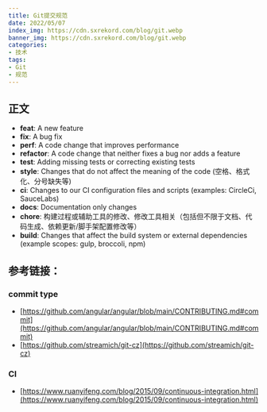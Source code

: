 ```yaml
---
title: Git提交规范
date: 2022/05/07
index_img: https://cdn.sxrekord.com/blog/git.webp
banner_img: https://cdn.sxrekord.com/blog/git.webp
categories: 
- 技术
tags:
- Git
- 规范
---
```


## 正文
- **feat**: A new feature
- **fix**: A bug fix
- **perf**: A code change that improves performance
- **refactor**: A code change that neither fixes a bug nor adds a feature
- **test**: Adding missing tests or correcting existing tests
- **style**: Changes that do not affect the meaning of the code (空格、格式化、分号缺失等)
- **ci**: Changes to our CI configuration files and scripts (examples: CircleCi, SauceLabs)
- **docs**: Documentation only changes
- **chore**: 构建过程或辅助工具的修改、修改工具相关（包括但不限于文档、代码生成、依赖更新/脚手架配置修改等）
- **build**: Changes that affect the build system or external dependencies (example scopes: gulp, broccoli, npm)

## 参考链接：
### commit type
- [https://github.com/angular/angular/blob/main/CONTRIBUTING.md#commit](https://github.com/angular/angular/blob/main/CONTRIBUTING.md#commit)
- [https://github.com/streamich/git-cz](https://github.com/streamich/git-cz)

### CI
- [https://www.ruanyifeng.com/blog/2015/09/continuous-integration.html](https://www.ruanyifeng.com/blog/2015/09/continuous-integration.html)
